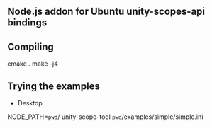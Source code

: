 Node.js addon for Ubuntu unity-scopes-api bindings
-----------------------------------------------



Compiling
---------

cmake .
make -j4


Trying the examples
-------------------

  - Desktop

NODE_PATH=`pwd`/ unity-scope-tool `pwd`/examples/simple/simple.ini

